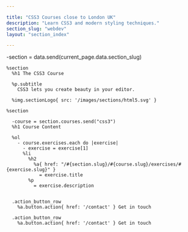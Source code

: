 ```yaml
---

title: "CSS3 Courses close to London UK"
description: "Learn CSS3 and modern styling techniques."
section_slug: "webdev"
layout: "section_index"

---
```


-section = data.send(current_page.data.section_slug)

    %section
      %h1 The CSS3 Course

      %p.subtitle
        CSS3 lets you create beauty in your editor.

      %img.sectionLogo{ src: '/images/sections/html5.svg' }

    %section

      -course = section.courses.send("css3")
      %h1 Course Content

      %ol
        - course.exercises.each do |exercise|
          - exercise = exercise[1]
          %li
            %h2
              %a{ href: "/#{section.slug}/#{course.slug}/exercises/#{exercise.slug}" }
                = exercise.title
            %p
              = exercise.description


      .action_button_row
        %a.button.action{ href: '/contact' } Get in touch

      .action_button_row
        %a.button.action{ href: '/contact' } Get in touch
